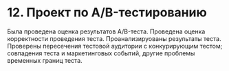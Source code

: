# 12. Проект по А/B-тестированию

Была проведена оценка результатов A/B-теста. Проведена оценка корректности проведения теста.
Проанализируованы результаты теста.
Проверены пересечения тестовой аудитории с конкурирующим тестом;
совпадения теста и маркетинговых событий, другие проблемы временных границ теста.
